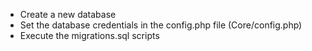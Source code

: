 - Create a new database
- Set the database credentials in the config.php file (Core/config.php)
- Execute the migrations.sql scripts
